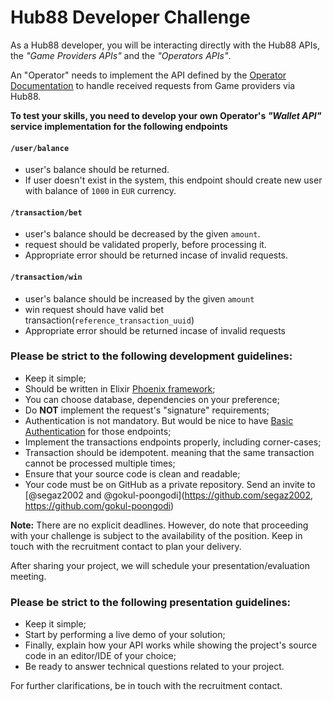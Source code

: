 # Hub88 Developer Challenge

As a Hub88 developer, you will be interacting directly with the Hub88 APIs, the *"Game Providers APIs"* and the *"Operators APIs"*.

An "Operator" needs to implement the API defined by the [Operator Documentation](https://hub88.io/docs/operator) to handle received requests from Game providers via Hub88.

**To test your skills, you need to develop your own Operator's _"Wallet API"_ service implementation for the following endpoints**

#### `/user/balance`
- user's balance should be returned.
- If user doesn't exist in the system, this endpoint should create new user with balance of `1000` in `EUR` currency.
#### `/transaction/bet`
- user's balance should be decreased by the given `amount`.
- request should be validated properly, before processing it.
- Appropriate error should be returned incase of invalid requests.
#### `/transaction/win`
- user's balance should be increased by the given `amount`
- win request should have valid bet transaction(`reference_transaction_uuid`)
- Appropriate error should be returned incase of invalid requests

### Please be strict to the following development guidelines:
- Keep it simple;
- Should be written in Elixir [Phoenix framework](https://hexdocs.pm/phoenix/overview.html);
- You can choose database, dependencies on your preference;
- Do **NOT** implement the request's "signature" requirements;
- Authentication is not mandatory. But would be nice to have [Basic Authentication](https://swagger.io/docs/specification/2-0/authentication/basic-authentication/) for those endpoints;
- Implement the transactions endpoints properly, including corner-cases;
- Transaction should be idempotent. meaning that the same transaction cannot be processed multiple times;
- Ensure that your source code is clean and readable;
- Your code must be on GitHub as a private repository. Send an invite to [@segaz2002 and @gokul-poongodi](https://github.com/segaz2002, https://github.com/gokul-poongodi)

**Note:** There are no explicit deadlines. However, do note that proceeding with your challenge is subject to the availability of the position.
Keep in touch with the recruitment contact to plan your delivery.

After sharing your project, we will schedule your presentation/evaluation meeting.

### Please be strict to the following presentation guidelines:
- Keep it simple;
- Start by performing a live demo of your solution;
- Finally, explain how your API works while showing the project's source code in an editor/IDE of your choice;
- Be ready to answer technical questions related to your project.

For further clarifications, be in touch with the recruitment contact.
